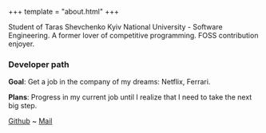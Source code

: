 +++
template = "about.html"
+++

Student of Taras Shevchenko Kyiv National University - Software Engineering. A former lover of competitive programming. FOSS contribution enjoyer.

### Developer path
**Goal**: Get a job in the company of my dreams: Netflix, Ferrari.

**Plans**: Progress in my current job until I realize that I need to take the next big step.

[Github][github] ~ [Mail][linkedin]

[github]: https://github.com/woojiq
[linkedin]: mailto:yurii.shymon@gmail.com
